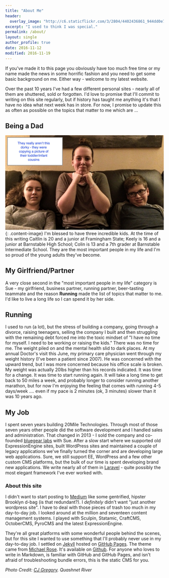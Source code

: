 ```yaml
---
title: "About Me"
header:
  overlay_image: "http://c6.staticflickr.com/3/2804/4402436861_944dd0e783_b.jpg"
excerpt: "I used to think I was special."  
permalink: /about/
layout: single
author_profile: true
date: 2016-11-12
modified: 2016-11-19
---
```


If you've made it to this page you obviously have too much free time or my name made the news in some horrific fashion and you need to get some basic background on me. Either way - welcome to my latest website. 

Over the past 10 years I've had a few different personal sites - nearly all of them are shuttered, sold or forgotten. I'd love to promise that I'll commit to writing on this site regularly, but if history has taught me anything it's that I have no idea what next week has in store. For now, I  promise to update this as often as possible on the topics that matter to me which are ... 

## Being a Dad
![Keely, Caitlin and Colin](/assets/images/dorks.JPG){: .content-image}
I'm blessed to have three incredible kids. At the time of this writing Caitlin is 20 and a junior at Framingham State; Keely is 16 and a junior at Barnstable High School; Colin is 13 and a 7th grader at Barnstable Intermediate School. They are the most important people in my life and I'm so proud of the young adults they've become. 

## My Girlfriend/Partner
A very close second in the "most important people in my life" category is Sue - my girlfriend, business partner, running partner, beer-tasting teammate and the reason **Running** made the list of topics that matter to me. I'd like to live a long life so I can spend it by her side. 

## Running
I used to run (a lot), but the stress of building a company, going through a divorce, raising teenagers, selling the company I built and then struggling with the remaining debt forced me into the toxic mindset of "I have no time for myself. I need to be working or raising the kids." There was no time for me. The weight piled on and the mental health slid to dark places. At my annual Doctor's visit this June, my primary care physician went through my weight history (I've been a patient since 2007). He was concerned with the upward trend, but I was more concerned because his office scale is broken. My weight was actually 20lbs higher than his records indicated. It was time for a change. It was time to start running again. It will take a long time to get back to 50 miles a week, and probably longer to consider running another marathon, but for now I'm enjoying the feeling that comes with running 4-5 days/week .... even if my pace is 2 minutes (ok, 3 minutes) slower than it was 10 years ago.

## My Job
I spent seven years building 20Mile Technologies. Through most of those seven years other people did the software development and I handled sales and administration. That changed in 2013 - I sold the company and co-founded [bluegear labs](http://bluegear.io) with Sue. After a slow start where we supported old ExpressionEngine sites, built WordPress sites and maintained a couple of legacy applications we've finally turned the corner and are developing large web applications. Sure, we still support EE, WordPress and a few other custom CMS platforms, but the bulk of our time is spent developing brand new applications. We write nearly all of them in [Laravel](http://laravel.com) - quite possibly the most elegant framework I've ever worked with. 


### About this site
I  didn't want to start posting to [Medium](https://medium.com) like some gentrified, hipster Brooklyn d-bag (is that redundant?). I _definitely_ didn't want "just another wordpress site". I have to deal with those pieces of trash too much in my day-to-day job. I looked around at the million and seventeen content management systems. I played with Sculpin, Statamic, CraftCMS, OctoberCMS, PyroCMS and the latest ExpressionEngine. 

They're all great platforms with some wonderful people behind the scenes, but for this site I wanted to use something that I'll probably never use in my day-to-day job. I settled on [Jekyll](http://www.jekyllrb.com) hosted on [GitHub Pages](https://pages.github.com/). The theme came from [Michael Rose](https://mademistakes.com/). It's available on [Github](https://github.com/mmistakes/minimal-mistakes). For anyone who loves to write in Markdown, is familiar with GitHub and GitHub Pages, and isn't afraid of troubleshooting bundle errors, this is the static CMS for you. 

_Photo Credit: [CJ Gregory](https://www.flickr.com/photos/dr_cjgregory/). Quashnet River_
